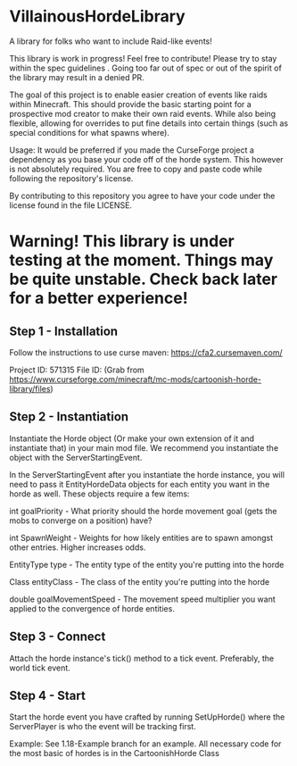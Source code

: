 # VillainousHordeLibrary
 A library for folks who want to include Raid-like events!

 This library is work in progress! Feel free to contribute! Please try to stay within the spec guidelines <Link here>.
 Going too far out of spec or out of the spirit of the library may result in a denied PR.

 The goal of this project is to enable easier creation of events like raids within Minecraft.
 This should provide the basic starting point for a prospective mod creator to make their own raid events.
 While also being flexible, allowing for overrides to put fine details into certain things (such as special conditions for what spawns where).

Usage: 
It would be preferred if you made the CurseForge project a dependency as you base your code off of the horde system.
This however is not absolutely required. You are free to copy and paste code while following the repository's license.

By contributing to this repository you agree to have your code under the license found in the file LICENSE.

# Warning! This library is under testing at the moment. Things may be quite unstable. Check back later for a better experience!

## Step 1 - Installation

 Follow the instructions to use curse maven: https://cfa2.cursemaven.com/

Project ID: 571315 File ID: (Grab from https://www.curseforge.com/minecraft/mc-mods/cartoonish-horde-library/files)

## Step 2 - Instantiation
Instantiate the Horde object (Or make your own extension of it and instantiate that) in your
main mod file. We recommend you instantiate the object with the ServerStartingEvent.

In the ServerStartingEvent after you instantiate the horde instance, you will need to pass it EntityHordeData objects for each entity you want in the horde as well.
These objects require a few items:

int goalPriority - What priority should the horde movement goal (gets the mobs to converge on a position) have?

int SpawnWeight - Weights for how likely entities are to spawn amongst other entries. Higher increases odds.

EntityType type - The entity type of the entity you're putting into the horde

Class<T> entityClass - The class of the entity you're putting into the horde

double goalMovementSpeed - The movement speed multiplier you want applied to the convergence of horde entities.

## Step 3 - Connect
Attach the horde instance's tick() method to a tick event. Preferably, the world tick event.

## Step 4 - Start
Start the horde event you have crafted by running SetUpHorde(<ServerPlayer>) where the ServerPlayer is who the event will be tracking first.

Example:
See 1.18-Example branch for an example. All necessary code for the most basic of hordes is in the CartoonishHorde Class
